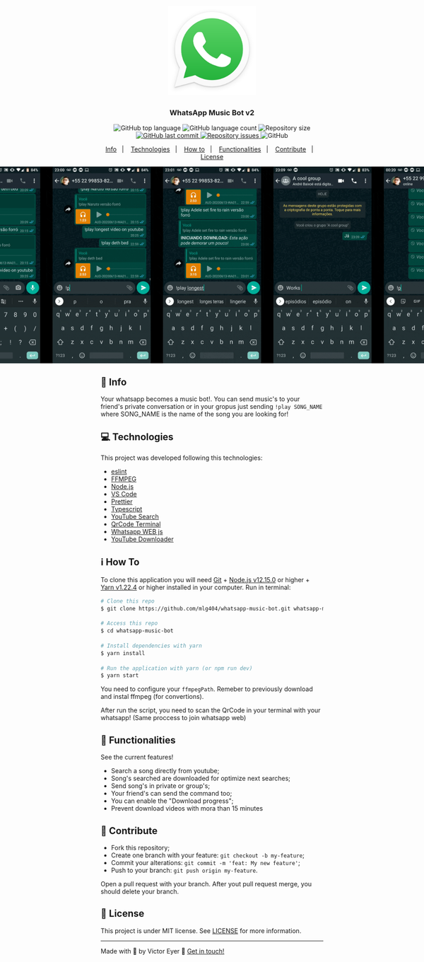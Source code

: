 <h1 align="center">
  <img alt="Whatsapp music bot" title="Whatsapp music bot" src=".github/wpp.png" width="200px" />
</h1>

<h3 align="center">
  WhatsApp Music Bot v2
</h3>

<p align="center">
  <img alt="GitHub top language" src="https://img.shields.io/github/languages/top/mlg404/whatsapp-music-bot.svg">

  <img alt="GitHub language count" src="https://img.shields.io/github/languages/count/mlg404/whatsapp-music-bot.svg">

  <img alt="Repository size" src="https://img.shields.io/github/repo-size/mlg404/whatsapp-music-bot.svg">
  <a href="https://github.com/mlg404/whatsapp-music-bot/commits/master">
    <img alt="GitHub last commit" src="https://img.shields.io/github/last-commit/mlg404/whatsapp-music-bot.svg">
  </a>

  <a href="https://github.com/mlg404/whatsapp-music-bot/issues">
    <img alt="Repository issues" src="https://img.shields.io/github/issues/mlg404/whatsapp-music-bot.svg">
  </a>

  <img alt="GitHub" src="https://img.shields.io/github/license/mlg404/whatsapp-music-bot.svg">
</p>

<p align="center">
  <a href="#rocket-info">Info</a>&nbsp;&nbsp;&nbsp;|&nbsp;&nbsp;&nbsp;
  <a href="#computer-technologies">Technologies</a>&nbsp;&nbsp;&nbsp;|&nbsp;&nbsp;&nbsp;
  <a href="#information_source-how-to">How to</a>&nbsp;&nbsp;&nbsp;|&nbsp;&nbsp;&nbsp;
  <a href="#mag_right-functionalities">Functionalities</a>&nbsp;&nbsp;&nbsp;|&nbsp;&nbsp;&nbsp;
  <a href="#busts_in_silhouette-contribute">Contribute</a>&nbsp;&nbsp;&nbsp;|&nbsp;&nbsp;&nbsp;
  <a href="#memo-license">License</a>
</p>

<p align="center" style="display: flex; align-items: center; justify-content:center;">
  <img alt="Web Gif" src=".github/cached.gif" width="250px">
  <img alt="Web Gif" src=".github/download.gif" width="250px">
  <img alt="Web Gif" src=".github/longest.gif" width="250px">
  <img alt="Web Gif" src=".github/groups.gif" width="250px">
  <img alt="Web Gif" src=".github/progress.gif" width="250px">
</p>

## :rocket: Info

Your whatsapp becomes a music bot!. You can send music's to your friend's private conversation or in your gropus just sending `!play SONG_NAME` where SONG_NAME is the name of the song you are looking for!

## :computer: Technologies

This project was developed following this technologies:

- [eslint](https://eslint.org/)
- [FFMPEG](https://ffmpeg.org/)
- [Node.js](https://nodejs.org/en/)
- [VS Code][vc]
- [Prettier](https://prettier.io/)
- [Typescript](https://www.typescriptlang.org/)
- [YouTube Search](https://www.npmjs.com/package/yt-search)
- [QrCode Terminal](https://www.npmjs.com/package/qrcode-terminal)
- [Whatsapp WEB js](https://pedroslopez.me/whatsapp-web.js/)
- [YouTube Downloader](https://www.npmjs.com/package/yt-dl-playlist)



## :information_source: How To

To clone this application you will need [Git](https://git-scm.com) + [Node.js v12.15.0][nodejs] or higher + [Yarn v1.22.4][yarn] or higher installed in your computer. Run in terminal:

```bash
# Clone this repo
$ git clone https://github.com/mlg404/whatsapp-music-bot.git whatsapp-music-bot

# Access this repo
$ cd whatsapp-music-bot

# Install dependencies with yarn
$ yarn install

# Run the application with yarn (or npm run dev)
$ yarn start
```

You need to configure your `ffmpegPath`. Remeber to previously download and instal ffmpeg (for convertions).

After run the script, you need to scan the QrCode in your terminal with your whatsapp! (Same proccess to join whatsapp web)

## :mag_right: Functionalities

See the current features!
- Search a song directly from youtube;
- Song's searched are downloaded for optimize next searches;
- Send song's in private or group's;
- Your friend's can send the command too;
- You can enable the "Download progress";
- Prevent download videos with mora than 15 minutes

## :busts_in_silhouette: Contribute

- Fork this repository;
- Create one branch with your feature: `git checkout -b my-feature`;
- Commit your alterations: `git commit -m 'feat: My new feature'`;
- Push to your branch: `git push origin my-feature`.

Open a pull request with your branch. After yout pull request merge, you should delete your branch.

## :memo: License
This project is under MIT license. See [LICENSE](https://github.com/mlg404/whatsapp-music-bot/blob/master/LICENSE) for more information.

---

Made with 💙 by Victor Eyer :wave: [Get in touch!](https://www.linkedin.com/in/victoreyer/)

[nodejs]: https://nodejs.org/
[yarn]: https://classic.yarnpkg.com/lang/en/
[vc]: https://code.visualstudio.com/
